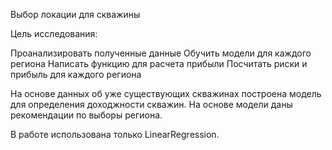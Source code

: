 Выбор локации для скважины

Цель исследования:

Проанализировать полученные данные
Обучить модели для каждого региона
Написать функцию для расчета прибыли
Посчитать риски и прибыль для каждого региона

На основе данных об уже существующих скважинах построена модель для определения доходжности скважин.  На основе модели даны рекомендации по выборы региона.

В работе использована только LinearRegression.
